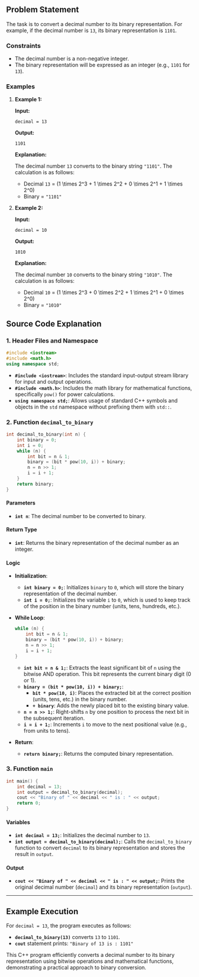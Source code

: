 ## Problem Statement

The task is to convert a decimal number to its binary representation. For example, if the decimal number is `13`, its binary representation is `1101`.

### Constraints

- The decimal number is a non-negative integer.
- The binary representation will be expressed as an integer (e.g., `1101` for `13`).

### Examples

1. **Example 1:**

   **Input:**

   `decimal = 13`

   **Output:**

   `1101`

   **Explanation:**

   The decimal number `13` converts to the binary string `"1101"`. The calculation is as follows:
   - Decimal `13` = \(1 \times 2^3 + 1 \times 2^2 + 0 \times 2^1 + 1 \times 2^0\)
   - Binary = `"1101"`

2. **Example 2:**

   **Input:**

   `decimal = 10`

   **Output:**

   `1010`

   **Explanation:**

   The decimal number `10` converts to the binary string `"1010"`. The calculation is as follows:
   - Decimal `10` = \(1 \times 2^3 + 0 \times 2^2 + 1 \times 2^1 + 0 \times 2^0\)
   - Binary = `"1010"`

## Source Code Explanation

### 1. Header Files and Namespace

```cpp
#include <iostream>
#include <math.h>
using namespace std;
```

- **`#include <iostream>`**: Includes the standard input-output stream library for input and output operations.
- **`#include <math.h>`**: Includes the math library for mathematical functions, specifically `pow()` for power calculations.
- **`using namespace std;`**: Allows usage of standard C++ symbols and objects in the `std` namespace without prefixing them with `std::`.

### 2. Function `decimal_to_binary`

```cpp
int decimal_to_binary(int n) {
    int binary = 0;
    int i = 0;
    while (n) {
        int bit = n & 1;
        binary = (bit * pow(10, i)) + binary;
        n = n >> 1;
        i = i + 1;
    }
    return binary;
}
```

#### Parameters

- **`int n`**: The decimal number to be converted to binary.

#### Return Type

- **`int`**: Returns the binary representation of the decimal number as an integer.

#### Logic

- **Initialization**:
  - **`int binary = 0;`**: Initializes `binary` to `0`, which will store the binary representation of the decimal number.
  - **`int i = 0;`**: Initializes the variable `i` to `0`, which is used to keep track of the position in the binary number (units, tens, hundreds, etc.).

- **While Loop**:
  ```cpp
  while (n) {
      int bit = n & 1;
      binary = (bit * pow(10, i)) + binary;
      n = n >> 1;
      i = i + 1;
  }
  ```
  - **`int bit = n & 1;`**: Extracts the least significant bit of `n` using the bitwise AND operation. This bit represents the current binary digit (0 or 1).
  - **`binary = (bit * pow(10, i)) + binary;`**:
    - **`bit * pow(10, i)`**: Places the extracted bit at the correct position (units, tens, etc.) in the binary number.
    - **`+ binary`**: Adds the newly placed bit to the existing binary value.
  - **`n = n >> 1;`**: Right-shifts `n` by one position to process the next bit in the subsequent iteration.
  - **`i = i + 1;`**: Increments `i` to move to the next positional value (e.g., from units to tens).

- **Return**:
  - **`return binary;`**: Returns the computed binary representation.

### 3. Function `main`

```cpp
int main() {
    int decimal = 13;
    int output = decimal_to_binary(decimal);
    cout << "Binary of " << decimal << " is : " << output;
    return 0;
}
```

#### Variables

- **`int decimal = 13;`**: Initializes the decimal number to `13`.
- **`int output = decimal_to_binary(decimal);`**: Calls the `decimal_to_binary` function to convert `decimal` to its binary representation and stores the result in `output`.

#### Output

- **`cout << "Binary of " << decimal << " is : " << output;`**: Prints the original decimal number (`decimal`) and its binary representation (`output`).

---

## Example Execution

For `decimal = 13`, the program executes as follows:

- **`decimal_to_binary(13)`** converts `13` to `1101`.
- **`cout`** statement prints: `"Binary of 13 is : 1101"`

This C++ program efficiently converts a decimal number to its binary representation using bitwise operations and mathematical functions, demonstrating a practical approach to binary conversion.
